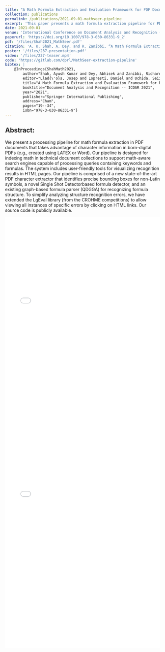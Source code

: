 ```yaml
---
title: "A Math Formula Extraction and Evaluation Framework for PDF Documents"
collection: publications
permalink: /publications/2021-09-01-mathseer-pipeline
excerpt: 'This paper presents a math formula extraction pipeline for PDF documents, leveraging character-based information to support math-aware search engines. The system includes a novel formula detector and a graph-based parser for structure recognition.'
date: 2021-09-01
venue: 'International Conference on Document Analysis and Recognition (ICDAR)'
paperurl: 'https://doi.org/10.1007/978-3-030-86331-9_2'
pdf: '/files/Shah2021_MathSeer.pdf'
citation: 'A. K. Shah, A. Dey, and R. Zanibbi, “A Math Formula Extraction and Evaluation Framework for PDF Documents,” in Document Analysis and Recognition – ICDAR 2021, Cham, 2021, pp. 19–34. doi: 10.1007/978-3-030-86331-9_2.'
poster: '/files/237-presentation.pdf'
video: '/files/237-teaser.mp4'
code: 'https://gitlab.com/dprl/MathSeer-extraction-pipeline'
bibtex: |
    @InProceedings{ShahMath2021,
        author="Shah, Ayush Kumar and Dey, Abhisek and Zanibbi, Richard",
        editor="Llad{\'o}s, Josep and Lopresti, Daniel and Uchida, Seiichi",
        title="A Math Formula Extraction and Evaluation Framework for PDF Documents",
        booktitle="Document Analysis and Recognition -- ICDAR 2021",                 
        year="2021",                                                                 
        publisher="Springer International Publishing",                               
        address="Cham",                                                              
        pages="19--34",                                                              
        isbn="978-3-030-86331-9"}
---
```


## Abstract:

We present a processing pipeline for math formula extraction in PDF documents that takes advantage of character information
in born-digital PDFs (e.g., created using LATEX or Word). Our pipeline
is designed for indexing math in technical document collections to support math-aware search engines capable of processing queries containing
keywords and formulas. The system includes user-friendly tools for visualizing recognition results in HTML pages. Our pipeline is comprised
of a new state-of-the-art PDF character extractor that identifies precise
bounding boxes for non-Latin symbols, a novel Single Shot Detectorbased formula detector, and an existing graph-based formula parser (QDGGA) for recognizing formula structure. To simplify analyzing structure recognition errors, we have extended the LgEval library (from the
CROHME competitions) to allow viewing all instances of specific errors
by clicking on HTML links. Our source code is publicly available.

<iframe src="/files/237-presentation.pdf" width="100%" height="600" frameborder="no" border="0" marginwidth="0" marginheight="0"></iframe>

<br>

<iframe src="/files/Shah2021_MathSeer.pdf" width="100%" height="800" frameborder="no" border="0" marginwidth="0" marginheight="0"></iframe>


<!--<br>-->
<!--**.bib:**-->
<!---->
<!--```bib-->
<!--@InProceedings{10.1007/978-3-030-86331-9_2,-->
<!--author="Shah, Ayush Kumar and Dey, Abhisek and Zanibbi, Richard",-->
<!--editor="Llad{\'o}s, Josep and Lopresti, Daniel and Uchida, Seiichi",-->
<!--title="A Math Formula Extraction and Evaluation Framework for PDF Documents",-->
<!--booktitle="Document Analysis and Recognition -- ICDAR 2021",                 -->
<!--year="2021",                                                                 -->
<!--publisher="Springer International Publishing",                               -->
<!--address="Cham",                                                              -->
<!--pages="19--34",                                                              -->
<!--isbn="978-3-030-86331-9"                                                     -->
<!--}-->
<!--```-->

<!--{% include iframe_holder.html url="/files/237-teaser.mp4" width="560" height="325" %}-->
